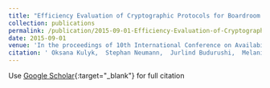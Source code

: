 ```yaml
---
title: "Efficiency Evaluation of Cryptographic Protocols for Boardroom Voting"
collection: publications
permalink: /publication/2015-09-01-Efficiency-Evaluation-of-Cryptographic-Protocols-for-Boardroom-Voting
date: 2015-09-01
venue: 'In the proceedings of 10th International Conference on Availability, Reliability and Security (ARES 2015)'
citation: ' Oksana Kulyk,  Stephan Neumann,  Jurlind Budurushi,  Melanie Volkamer, &quot;Efficiency Evaluation of Cryptographic Protocols for Boardroom Voting.&quot; In the proceedings of 10th International Conference on Availability, Reliability and Security (ARES 2015), 2015.'
---
```

Use [Google Scholar](https://scholar.google.com/scholar?q=Efficiency+Evaluation+of+Cryptographic+Protocols+for+Boardroom+Voting){:target="_blank"} for full citation
